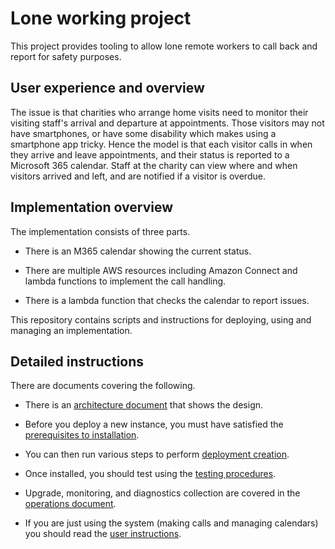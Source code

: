 # Lone working project

This project provides tooling to allow lone remote workers to call back and report for safety purposes.

## User experience and overview

The issue is that charities who arrange home visits need to monitor their visiting staff's arrival and departure at appointments. Those visitors may not have smartphones, or have some disability which makes using a smartphone app tricky. Hence the model is that each visitor calls in when they arrive and leave appointments, and their status is reported to a Microsoft 365 calendar. Staff at the charity can view where and when visitors arrived and left, and are notified if a visitor is overdue.

## Implementation overview

The implementation consists of three parts.

- There is an M365 calendar showing the current status.

- There are multiple AWS resources including Amazon Connect and lambda functions to implement the call handling.

- There is a lambda function that checks the calendar to report issues.

This repository contains scripts and instructions for deploying, using and managing an implementation.

## Detailed instructions

There are documents covering the following.

- There is an [architecture document](docs/architecture.md) that shows the design.

- Before you deploy a new instance, you must have satisfied the [prerequisites to installation](docs/prereqs.md).

- You can then run various steps to perform [deployment creation](docs/creation.md).

- Once installed, you should test using the [testing procedures](docs/testing.md).

- Upgrade, monitoring, and diagnostics collection are covered in the [operations document](docs/operations.md).

- If you are just using the system (making calls and managing calendars) you should read the [user instructions](docs/user.md).
